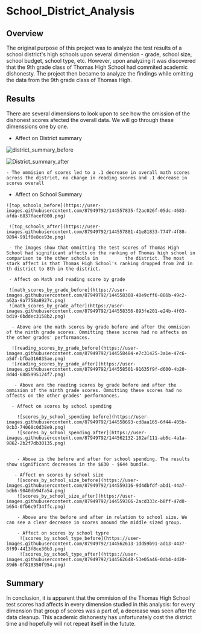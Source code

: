 # School_District_Analysis

## Overview 

The original purpose of this project was to analyze the test results of a school district's high schools upon several dimension - grade, school size, school budget, school type, etc. However, upon analyzing it was discovered that the 9th grade class of Thomas High School had commited academic dishonesty. The project then became to analyze the findings while omitting the data from the 9th grade class of Thomas High. 

## Results

There are several dimensions to look upon to see how the omission of the dishonest scores afected the overall data. We will go through these dimenssions one by one.

   - Affect on District summary

   ![district_summary_before](https://user-images.githubusercontent.com/87949792/144557600-bd46fcda-58ba-4289-ba3e-bb1ff1058616.png)
  
   ![District_summary_after](https://user-images.githubusercontent.com/87949792/144557624-92642fe6-8594-4021-bb70-9475c698fca4.png)
 
    - The ommision of scores led to a .1 decrease in overall math scores across the district, no change in reading scores and .1 decrease in scores overall
    
   - Affect on School Summary 
   
    ![top_schools_before](https://user-images.githubusercontent.com/87949792/144557835-f2ac026f-05dc-4683-afda-6837facef800.png)
    
     ![top_schools_after](https://user-images.githubusercontent.com/87949792/144557881-41e81833-7747-4f88-9894-991f0e8ce93e.png)
    
     - The images show that ommitting the test scores of Thomas High School had significant affects on the ranking of Thomas high school in comparison to the other schools in          the district. The most stark affect is that Thomas High School's ranking dropped from 2nd in th district to 8th in the district. 
     
     - Affect on Math and reading score by grade
     
     ![math_scores_by_grade_before](https://user-images.githubusercontent.com/87949792/144558308-48e9cff6-886b-49c2-a62a-9a7758a8927c.png)
     ![math_scores_by_grade_after](https://user-images.githubusercontent.com/87949792/144558356-893fe201-e24b-4f03-bd19-6bddec3158b2.png)
      
      - Above are the math scores by grade before and after the ommision of the ninth grade scores. Ommitting these scores had no affects on the other grades' performances.
      
      ![reading_scores_by_grade_before](https://user-images.githubusercontent.com/87949792/144558484-e7c31425-3a1e-47c6-a5df-bfba316835ae.png)
      ![reading_scores_by_grade_after](https://user-images.githubusercontent.com/87949792/144558501-91635f9f-d600-4b20-8d4d-6885995124f7.png)
      
       - Above are the reading scores by grade before and after the ommision of the ninth grade scores. Ommitting these scores had no affects on the other grades' performances.
       
      - Affect on scores by school spending 
      
        ![scores_by_school_spending before](https://user-images.githubusercontent.com/87949792/144558693-cd8aa165-6f44-405b-9cb3-74060c0d38e9.png)
        ![scores_by_school_spending_after](https://user-images.githubusercontent.com/87949792/144562132-182af111-ab6c-4a1a-9862-2b2f7db30135.png)

        
        - Above is the before and after for school spending. The results show significant decreases in the $630 - $644 bundle. 
        
       - Affect on scores by school size
        ![scores_by_school_size_before](https://user-images.githubusercontent.com/87949792/144559316-9d4dbfdf-abd1-44a7-bdb6-9040db94fa54.png)
        ![scores_by_school_size_after](https://user-images.githubusercontent.com/87949792/144559366-2acd333c-b8ff-47d0-b654-0fb6c9f34ffc.png)
        
        - Above are the before and after in relation to school size. We can see a clear decrease in scores amound the middle sized group.
        
        - Affect on scores by school typre
         ![scores_by_school_type_before](https://user-images.githubusercontent.com/87949792/144562613-1dd59b91-ad13-4437-8f99-4413f8ce30b3.png)
         ![scores_by_school_type_after](https://user-images.githubusercontent.com/87949792/144562648-53e05a46-0db4-4d20-89d6-0f818350f954.png)
        
  ## Summary
  
  In conclusion, it is apparent that the ommision of the Thomas High School test scores had affects in every dimension studied in this analysis: for every dimension that group   of scores was a part of, a decrease was seen after the data cleanup. This academic dishonesty has unfortunately cost the district time and hopefully will not repeat itself in   the futute.

    







